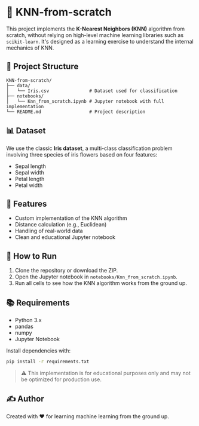 
# 🧠 KNN-from-scratch

This project implements the **K-Nearest Neighbors (KNN)** algorithm from scratch, without relying on high-level machine learning libraries such as `scikit-learn`. It's designed as a learning exercise to understand the internal mechanics of KNN.

## 📁 Project Structure

```
KNN-from-scratch/
├── data/
│   └── Iris.csv               # Dataset used for classification
├── notebooks/
│   └── Knn_from_scratch.ipynb # Jupyter notebook with full implementation
└── README.md                  # Project description
```

## 📊 Dataset

We use the classic **Iris dataset**, a multi-class classification problem involving three species of iris flowers based on four features:
- Sepal length
- Sepal width
- Petal length
- Petal width

## 🚀 Features

- Custom implementation of the KNN algorithm
- Distance calculation (e.g., Euclidean)
- Handling of real-world data
- Clean and educational Jupyter notebook

## 🧪 How to Run

1. Clone the repository or download the ZIP.
2. Open the Jupyter notebook in `notebooks/Knn_from_scratch.ipynb`.
3. Run all cells to see how the KNN algorithm works from the ground up.

## 📚 Requirements

- Python 3.x
- pandas
- numpy
- Jupyter Notebook

Install dependencies with:

```bash
pip install -r requirements.txt
```

> ⚠️ This implementation is for educational purposes only and may not be optimized for production use.

## ✍️ Author

Created with ❤️ for learning machine learning from the ground up.

